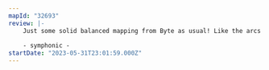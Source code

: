 ```yaml
---
mapId: "32693"
review: |-
    Just some solid balanced mapping from Byte as usual! Like the arcs and chains in this one.
    
    - symphonic -
startDate: "2023-05-31T23:01:59.000Z"
---
```

